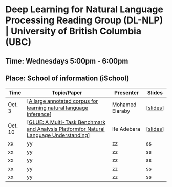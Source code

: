 # Deep Learning for Natural Language Processing Reading Group (DL-NLP) | University of British Columbia (UBC)

## Time: Wednesdays 5:00pm - 6:00pm
## Place: School of information (iSchool)

| Time | Topic/Paper | Presenter | Slides |
| ----  | ------ | ------- | ------ |
| Oct. 3 | [[A large annotated corpus for learning natural language inference](https://nlp.stanford.edu/pubs/snli_paper.pdf)] | Mohamed Elaraby | [[slides](https://github.com/UBC-NLP/dl-nlp-rg/blob/master/slides/20181003_A_large_annotated%20corpus.pdf)] |
| Oct. 10 |[[GLUE: A Multi-Task Benchmark and Analysis Platformfor Natural Language Understanding](https://arxiv.org/pdf/1804.07461.pdf)] | Ife Adebara | [[slides](https://github.com/UBC-NLP/dl-nlp-rg/blob/master/slides/20181010_GLUE.pdf)] |
| xx | yy | zz | ss |
| xx | yy | zz | ss |
| xx | yy | zz | ss |
| xx | yy | zz | ss |
| xx | yy | zz | ss |

